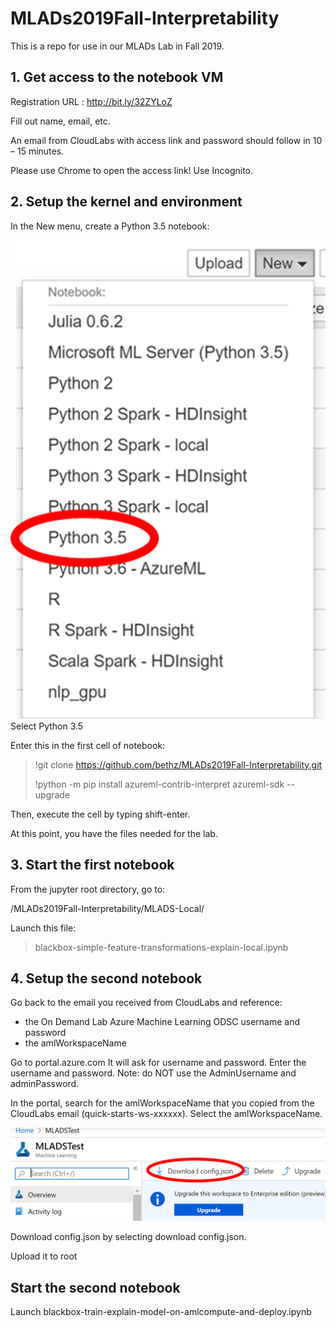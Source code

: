 # MLADs2019Fall-Interpretability
This is a repo for use in our MLADs Lab in Fall 2019.

## 1. Get access to the notebook VM
Registration URL : http://bit.ly/32ZYLoZ

Fill out name, email, etc.

An email from CloudLabs with access link and password should follow in 10 – 15 minutes.​

Please use Chrome to open the access link! Use Incognito.

## 2. Setup the kernel and environment

In the New menu, create a Python 3.5 notebook:

![New menu](img/newnb2.png "New")
Select Python 3.5

Enter this in the first cell of notebook:

> !git clone https://github.com/bethz/MLADs2019Fall-Interpretability.git​
> 
> !python -m pip install azureml-contrib-interpret azureml-sdk --upgrade​

Then, execute the cell by typing shift-enter.

At this point, you have the files needed for the lab.

## 3. Start the first notebook

From the jupyter root directory, go to:​

/MLADs2019Fall-Interpretability/MLADS-Local/​

Launch this file:
> blackbox-simple-feature-transformations-explain-local.ipynb

## 4. Setup the second notebook

Go back to the email you received from CloudLabs and reference:
- the On Demand Lab Azure Machine Learning ODSC username and password​
- the amlWorkspaceName

Go to portal.azure.com
It will ask for username and password. Enter the username and password. 
Note: do NOT use the AdminUsername and adminPassword.

In the portal, search for the amlWorkspaceName that you copied from the CloudLabs email (quick-starts-ws-xxxxxx).
Select the amlWorkspaceName.

![download](img/configjson.png "download")

Download config.json by selecting download config.json.

Upload it to root

## Start the second notebook
Launch blackbox-train-explain-model-on-amlcompute-and-deploy.ipynb

